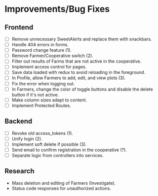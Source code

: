 # Improvements/Bug Fixes

## Frontend
- [ ] Remove unnecessary SweetAlerts and replace them with snackbars.
- [ ] Handle 404 errors in forms.
- [ ] Password change feature (1).
- [ ] Remove Farmer/Cooperative switch (2).
- [ ] Filter out results of Farms that are not active in the cooperative.
- [ ] Implement access control for pages.
- [ ] Save data loaded with redux to avoid reloading in the foreground.
- [ ] In Profile, allow Farmers to add, edit, and view plots (3).
- [ ] Fix the error when logging out.
- [ ] In Farmers, change the color of toggle buttons and disable the delete button if it's not active.
- [ ] Make column sizes adapt to content.
- [ ] Implement Protected Routes.

## Backend
- [ ] Revoke old access_tokens (1).
- [ ] Unify login (2).
- [ ] Implement soft delete if possible (3).
- [ ] Send email to confirm registration in the cooperative (?).
- [ ] Separate logic from controllers into services.

## Research
- Mass deletion and editing of Farmers (Investigate).
- Status code responses for unauthorized actions.
